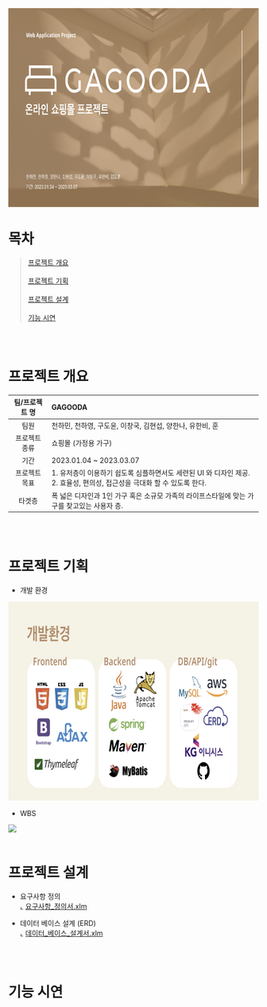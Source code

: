 <img src="https://github.com/hykim-king/GAGOODA/blob/main/doc/main.png"  width="800" height="400"/>

<br>

# 목차


>[프로젝트 개요](#프로젝트-개요)\
><br>
>[프로젝트 기획](#프로젝트-기획)\
><br>
>[프로젝트 설계](#프로젝트-설계)\
><br>
>[기능 시연](#기능-시연)
><br>


<br>
<br>

# 프로젝트 개요

|팀/프로젝트 명|GAGOODA|  
|:-----:|:-----|  
|팀원|천하민, 천하영, 구도윤, 이창국, 김현섭, 양한나, 유한비, 훈|
|프로젝트 종류|쇼핑몰 (가정용 가구)|
|기간|2023.01.04 ~ 2023.03.07|
|프로젝트 목표|1. 유저층이 이용하기 쉽도록 심플하면서도 세련된 UI 와 디자인 제공.<br>2. 효율성, 편의성, 접근성을 극대화 할 수 있도록 한다.|
|타겟층|폭 넓은 디자인과 1인 가구 혹은 소규모 가족의 라이프스타일에 맞는 가구를 찾고있는 사용자 층.|

<br>
<br>

# 프로젝트 기획

* 개발 환경
<img src="https://github.com/hykim-king/GAGOODA/blob/main/doc/develop-tool.png"  width="800" height="400"/>

* WBS
<img src="https://github.com/hykim-king/GAGOODA/blob/main/doc/GAGOODA_WBS.png" height="200"/>


<br>
<br>

# 프로젝트 설계


* 요구사항 정의  
⌞ [요구사항_정의서.xlm](https://github.com/hykim-king/GAGOODA/blob/main/doc/GAGOODA_%EC%9A%94%EA%B5%AC%EC%82%AC%ED%95%AD%EC%A0%95%EC%9D%98%EC%84%9C.xlsx "요구사항 정의서 파일")


* 데이터 베이스 설계 (ERD)  
⌞ [데이터_베이스_설계서.xlm](https://github.com/hykim-king/GAGOODA/blob/main/doc/gagooda.png)

<br>
<br>

# 기능 시연
